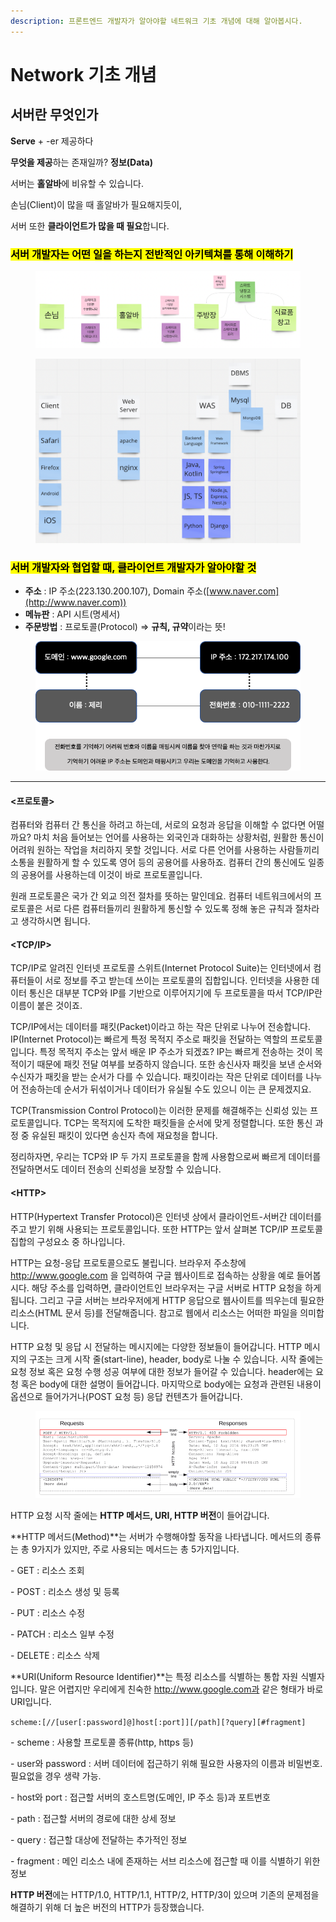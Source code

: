 ```yaml
---
description: 프론트엔드 개발자가 알아야할 네트워크 기초 개념에 대해 알아봅시다.
---
```


# Network 기초 개념

## 서버란 무엇인가

**Serve** + -er 제공하다

**무엇을 제공**하는 존재일까? **정보(Data)**

서버는 **홀알바**에 비유할 수 있습니다.

손님(Client)이 많을 때 홀알바가 필요해지듯이,

서버 또한 **클라이언트가 많을 때 필요**합니다.



### <mark style="background-color:yellow;">서버 개발자는 어떤 일을 하는지 전반적인 아키텍쳐를 통해 이해하기</mark>

<figure><img src="../.gitbook/assets/스크린샷 2022-10-15 오전 8.32.58.png" alt=""><figcaption></figcaption></figure>

<figure><img src="../.gitbook/assets/스크린샷 2022-10-15 오전 8.48.16.png" alt=""><figcaption></figcaption></figure>

### <mark style="background-color:yellow;">서버 개발자와 협업할 때, 클라이언트 개발자가 알아야할 것</mark>

* **주소** : IP 주소(223.130.200.107), Domain 주소([www.naver.com](http://www.naver.com))
* **메뉴판** : API 시트(명세서)
* **주문방법** : 프로토콜(Protocol) ⇒ **규칙, 규약**이라는 뜻!

<figure><img src="../.gitbook/assets/image (1).png" alt=""><figcaption></figcaption></figure>

****

#### <프로토콜>

컴퓨터와 컴퓨터 간 통신을 하려고 하는데, 서로의 요청과 응답을 이해할 수 없다면 어떨까요? 마치 처음 들어보는 언어를 사용하는 외국인과 대화하는 상황처럼, 원활한 통신이 어려워 원하는 작업을 처리하지 못할 것입니다. 서로 다른 언어를 사용하는 사람들끼리 소통을 원활하게 할 수 있도록 영어 등의 공용어를 사용하죠. 컴퓨터 간의 통신에도 일종의 공용어를 사용하는데 이것이 바로 프로토콜입니다.

원래 프로토콜은 국가 간 외교 의전 절차를 뜻하는 말인데요. 컴퓨터 네트워크에서의 프로토콜은 서로 다른 컴퓨터들끼리 원활하게 통신할 수 있도록 정해 놓은 규칙과 절차라고 생각하시면 됩니다.



#### \<TCP/IP>

TCP/IP로 알려진 인터넷 프로토콜 스위트(Internet Protocol Suite)는 인터넷에서 컴퓨터들이 서로 정보를 주고 받는데 쓰이는 프로토콜의 집합입니다. 인터넷을 사용한 데이터 통신은 대부분 TCP와 IP를 기반으로 이루어지기에 두 프로토콜을 따서 TCP/IP란 이름이 붙은 것이죠.

TCP/IP에서는 데이터를 패킷(Packet)이라고 하는 작은 단위로 나누어 전송합니다. IP(Internet Protocol)는 빠르게 특정 목적지 주소로 패킷을 전달하는 역할의 프로토콜입니다. 특정 목적지 주소는 앞서 배운 IP 주소가 되겠죠? IP는 빠르게 전송하는 것이 목적이기 때문에 패킷 전달 여부를 보증하지 않습니다. 또한 송신사자 패킷을 보낸 순서와 수신자가 패킷을 받는 순서가 다를 수 있습니다. 패킷이라는 작은 단위로 데이터를 나누어 전송하는데 순서가 뒤섞이거나 데이터가 유실될 수도 있으니 이는 큰 문제겠지요.

TCP(Transmission Control Protocol)는 이러한 문제를 해결해주는 신뢰성 있는 프로토콜입니다. TCP는 목적지에 도착한 패킷들을 순서에 맞게 정렬합니다. 또한 통신 과정 중 유실된 패킷이 있다면 송신자 측에 재요청을 합니다.   &#x20;

정리하자면, 우리는 TCP와 IP 두 가지 프로토콜을 함께 사용함으로써 빠르게 데이터를 전달하면서도 데이터 전송의 신뢰성을 보장할 수 있습니다.



#### \<HTTP>

HTTP(Hypertext Transfer Protocol)은 인터넷 상에서 클라이언트-서버간 데이터를 주고 받기 위해 사용되는 프로토콜입니다. 또한 HTTP는 앞서 살펴본 TCP/IP 프로토콜 집합의 구성요소 중 하나입니다.

HTTP는 요청-응답 프로토콜으로도 불립니다. 브라우저 주소창에 http://www.google.com 을 입력하여 구글 웹사이트로 접속하는 상황을 예로 들어봅시다. 해당 주소를 입력하면, 클라이언트인 브라우저는 구글 서버로 HTTP 요청을 하게 됩니다. 그리고 구글 서버는 브라우저에게 HTTP 응답으로 웹사이트를 띄우는데 필요한 리소스(HTML 문서 등)를 전달해줍니다. 참고로 웹에서 리소스는 어떠한 파일을 의미합니다.

HTTP 요청 및 응답 시 전달하는 메시지에는 다양한 정보들이 들어갑니다. HTTP 메시지의 구조는 크게 시작 줄(start-line), header, body로 나눌 수 있습니다. 시작 줄에는 요청 정보 혹은 요청 수행 성공 여부에 대한 정보가 들어갈 수 있습니다. header에는 요청 혹은 body에 대한 설명이 들어갑니다. 마지막으로 body에는 요청과 관련된 내용이 옵션으로 들어가거나(POST 요청 등) 응답 컨텐츠가 들어갑니다.

<figure><img src="../.gitbook/assets/image.png" alt=""><figcaption></figcaption></figure>

HTTP 요청 시작 줄에는 **HTTP 메서드, URI, HTTP 버전**이 들어갑니다.

**HTTP 메서드(Method)**는 서버가 수행해야할 동작을 나타냅니다. 메서드의 종류는 총 9가지가 있지만, 주로 사용되는 메서드는 총 5가지입니다.

\-       GET : 리소스 조회

\-       POST : 리소스 생성 및 등록

\-       PUT : 리소스 수정

\-       PATCH : 리소스 일부 수정

\-       DELETE : 리소스 삭제

**URI(Uniform Resource Identifier)**는 특정 리소스를 식별하는 통합 자원 식별자입니다. 말은 어렵지만 우리에게 친숙한 http://www.google.com과 같은 형태가 바로 URI입니다.

`scheme:[//[user[:password]@]host[:port]][/path][?query][#fragment]`

\-       scheme : 사용할 프로토콜 종류(http, https 등)

\-       user와 password : 서버 데이터에 접근하기 위해 필요한 사용자의 이름과 비밀번호. 필요없을 경우 생략 가능.

\-       host와 port : 접근할 서버의 호스트명(도메인, IP 주소 등)과 포트번호

\-       path : 접근할 서버의 경로에 대한 상세 정보

\-       query : 접근할 대상에 전달하는 추가적인 정보

\-       fragment : 메인 리소스 내에 존재하는 서브 리소스에 접근할 때 이를 식별하기 위한 정보

**HTTP 버전**에는 HTTP/1.0, HTTP/1.1, HTTP/2, HTTP/3이 있으며 기존의 문제점을 해결하기 위해 더 높은 버전의 HTTP가 등장했습니다.
